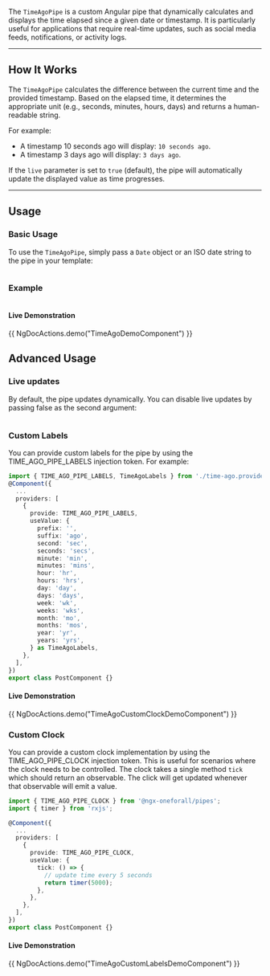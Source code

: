 
The `TimeAgoPipe` is a custom Angular pipe that dynamically calculates and displays the time elapsed since a given date or timestamp. It is particularly useful for applications that require real-time updates, such as social media feeds, notifications, or activity logs.

---

## How It Works

The `TimeAgoPipe` calculates the difference between the current time and the provided timestamp. Based on the elapsed time, it determines the appropriate unit (e.g., seconds, minutes, hours, days) and returns a human-readable string.

For example:
- A timestamp 10 seconds ago will display: `10 seconds ago`.
- A timestamp 3 days ago will display: `3 days ago`.

If the `live` parameter is set to `true` (default), the pipe will automatically update the displayed value as time progresses.

---

## Usage

### Basic Usage

To use the `TimeAgoPipe`, simply pass a `Date` object or an ISO date string to the pipe in your template:

```html file="./snippets.html"#L1-L1
```

### Example
```ts file="./demo/time-ago-demo/time-ago-demo.component.ts"#L4-L12
```

#### Live Demonstration

{{ NgDocActions.demo("TimeAgoDemoComponent") }}

## Advanced Usage
### Live updates
By default, the pipe updates dynamically. You can disable live updates by passing false as the second argument:

```html file="./snippets.html"#L3-L3
```

### Custom Labels
You can provide custom labels for the pipe by using the TIME_AGO_PIPE_LABELS injection token. For example:

```ts
import { TIME_AGO_PIPE_LABELS, TimeAgoLabels } from './time-ago.providers';
@Component({
  ...
  providers: [
    {
      provide: TIME_AGO_PIPE_LABELS,
      useValue: {
        prefix: '',
        suffix: 'ago',
        second: 'sec',
        seconds: 'secs',
        minute: 'min',
        minutes: 'mins',
        hour: 'hr',
        hours: 'hrs',
        day: 'day',
        days: 'days',
        week: 'wk',
        weeks: 'wks',
        month: 'mo',
        months: 'mos',
        year: 'yr',
        years: 'yrs',
      } as TimeAgoLabels,
    },
  ],
})
export class PostComponent {}
```

#### Live Demonstration

{{ NgDocActions.demo("TimeAgoCustomClockDemoComponent") }}

### Custom Clock
You can provide a custom clock implementation by using the TIME_AGO_PIPE_CLOCK injection token. This is useful for scenarios where the clock needs to be controlled. The clock takes a single method `tick` which should return an observable. The click will get updated whenever that observable will emit a value. 

```ts
import { TIME_AGO_PIPE_CLOCK } from '@ngx-oneforall/pipes';
import { timer } from 'rxjs';

@Component({
  ...
  providers: [
    {
      provide: TIME_AGO_PIPE_CLOCK,
      useValue: {
        tick: () => {
          // update time every 5 seconds
          return timer(5000);
        },
      },
    },
  ],
})
export class PostComponent {}

```

#### Live Demonstration

{{ NgDocActions.demo("TimeAgoCustomLabelsDemoComponent") }}

